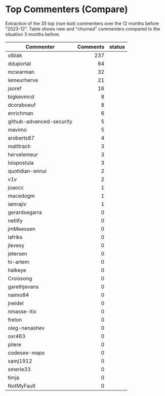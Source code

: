 # Top Commenters (Compare)

Extraction of the 35 top (non-bot) commenters 
over the 12 months before "2023-12".
Table shows new and "churned" commenters compared 
to the situation 3 months before.


| Commenter                | Comments | status |
| ------------------------ | -------: | ------ |
| olblak                   |      237 |        |
| dduportal                |       64 |        |
| mcwarman                 |       32 |        |
| lemeurherve              |       21 |        |
| jsoref                   |       16 |        |
| bigkevmcd                |        8 |        |
| dcoraboeuf               |        8 |        |
| enrichman                |        6 |        |
| github-advanced-security |        5 |        |
| mavimo                   |        5 |        |
| aroberts87               |        4 |        |
| matttrach                |        3 |        |
| hervelemeur              |        3 |        |
| loispostula              |        3 |        |
| quotidian-ennui          |        2 |        |
| v1v                      |        2 |        |
| joaocc                   |        1 |        |
| macedogm                 |        1 |        |
| iamrajiv                 |        1 |        |
| gerardsegarra            |        0 |        |
| netlify                  |        0 |        |
| jmMeessen                |        0 |        |
| lafriks                  |        0 |        |
| jlevesy                  |        0 |        |
| jetersen                 |        0 |        |
| hi-artem                 |        0 |        |
| halkeye                  |        0 |        |
| Croissong                |        0 |        |
| garethjevans             |        0 |        |
| naimo84                  |        0 |        |
| jneidel                  |        0 |        |
| nmasse-itix              |        0 |        |
| frelon                   |        0 |        |
| oleg-nenashev            |        0 |        |
| oxr463                   |        0 |        |
| pilere                   |        0 |        |
| codesee-maps             |        0 |        |
| samj1912                 |        0 |        |
| smerle33                 |        0 |        |
| timja                    |        0 |        |
| NotMyFault               |        0 |        |
